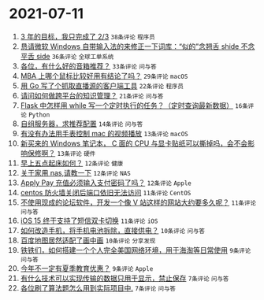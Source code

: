 # 2021-07-11

1. [3 年的目标，我只完成了 2/3](https://www.v2ex.com/t/788796) `38条评论` `程序员`
1. [恳请微软 Windows 自带输入法的来修正一下词库：“似的”念翘舌 shide 不念平舌 side](https://www.v2ex.com/t/788822) `36条评论` `全球工单系统`
1. [各位，有什么好的音箱推荐？](https://www.v2ex.com/t/788793) `33条评论` `问与答`
1. [MBA 上哪个鼠标比较好用有结论了吗？](https://www.v2ex.com/t/788802) `29条评论` `macOS`
1. [用 Go 写了个抓取直播源的客户端工具](https://www.v2ex.com/t/788806) `22条评论` `程序员`
1. [请问如何做跨平台的知识管理？](https://www.v2ex.com/t/788826) `21条评论` `问与答`
1. [Flask 中怎样用 while 写一个定时执行的任务？（定时查询最新数据）](https://www.v2ex.com/t/788811) `16条评论` `Python`
1. [自组服务器，求推荐配置](https://www.v2ex.com/t/788827) `14条评论` `问与答`
1. [有没有办法用手表控制 mac 的视频播放](https://www.v2ex.com/t/788820) `13条评论` `macOS`
1. [新买来的 Windows 笔记本， C 面的 CPU 与显卡贴纸可以撕掉吗，会不会影响保修啊？](https://www.v2ex.com/t/788794) `13条评论` `硬件`
1. [早上五点起床如何？](https://www.v2ex.com/t/788874) `12条评论` `健康`
1. [关于家用 nas,请教一下](https://www.v2ex.com/t/788851) `12条评论` `NAS`
1. [Apply Pay 充值必须输入支付密码了吗？](https://www.v2ex.com/t/788795) `12条评论` `Apple`
1. [centos 防火墙关闭后端口依旧无法访问](https://www.v2ex.com/t/788849) `11条评论` `CentOS`
1. [不使用现成的论坛软件，开发一个像 V 站这样的网站大约要多久呢？](https://www.v2ex.com/t/788836) `11条评论` `问与答`
1. [iOS 15 终于支持了短信双卡切换](https://www.v2ex.com/t/788816) `11条评论` `iOS`
1. [如何改造手机，将手机电池拆除，直接供电？](https://www.v2ex.com/t/788830) `10条评论` `问与答`
1. [百度地图居然适配了画中画](https://www.v2ex.com/t/788800) `10条评论` `分享发现`
1. [铁铁们，如何搭建一个个人完全美国网络环境，用于海淘等日常使用](https://www.v2ex.com/t/788845) `9条评论` `问与答`
1. [今年不一定有夏季教育优惠？](https://www.v2ex.com/t/788805) `9条评论` `Apple`
1. [有什么技术可以实现传输的数据只用于显示，禁止保存](https://www.v2ex.com/t/788887) `7条评论` `问与答`
1. [各位刷了算法题怎么用到实际项目中.](https://www.v2ex.com/t/788868) `7条评论` `问与答`
